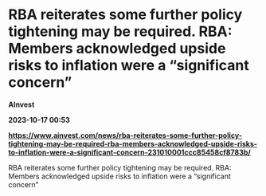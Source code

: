 # RBA reiterates some further policy tightening may be required. RBA: Members acknowledged upside risks to inflation were a “significant concern”
**AInvest**

**2023-10-17 00:53**

**https://www.ainvest.com/news/rba-reiterates-some-further-policy-tightening-may-be-required-rba-members-acknowledged-upside-risks-to-inflation-were-a-significant-concern-231010001ccc85458cf8783b/**

RBA reiterates some further policy tightening may be required. RBA: Members acknowledged upside risks to inflation were a “significant concern”